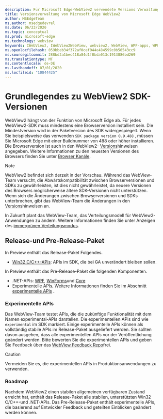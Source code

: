 ```yaml
---
description: Für Microsoft Edge-WebView2 verwendete Versions Verwaltungsmodelle
title: Versionsverwaltung von Microsoft Edge WebView2
author: MSEdgeTeam
ms.author: msedgedevrel
ms.date: 06/23/2020
ms.topic: conceptual
ms.prod: microsoft-edge
ms.technology: webview
keywords: IWebView2, IWebView2WebView, webview2, WebView, WPF-apps, WPF, Edge, ICoreWebView2, ICoreWebView2Host, Browser-Steuerelement, Edge-HTML
ms.openlocfilehash: 059bbeb34f372af0cef944e484599c0b50543cc9
ms.sourcegitcommit: 288bd2a1bec418a84d1f0bda013c1913886bd269
ms.translationtype: MT
ms.contentlocale: de-DE
ms.lasthandoff: 07/01/2020
ms.locfileid: "10844425"
---
```

# Grundlegendes zu WebView2 SDK-Versionen  

WebView2 hängt von der Funktion von Microsoft Edge ab.  Für jedes WebView2-SDK muss mindestens eine Browserversion installiert sein.  Die Mindestversion wird in der Paketversion des SDK widergespiegelt.  Wenn Sie beispielsweise das verwenden `SDK package version 0.9.488` , müssen Sie Microsoft Edge mit einer Buildnummer von 488 oder höher installieren.  Die Browserversion ist auch in den WebView2- [Versions][Releasenotes]hinweisen angegeben.  Weitere Informationen zu den neuesten Versionen des Browsers finden Sie unter [Browser Kanäle][DeployedgeChannels].  

> [!NOTE]
> WebView2 befindet sich derzeit in der Vorschau.  Während das WebView-Team versucht, die Abwärtskompatibilität zwischen Browserversionen und SDKs zu gewährleisten, ist dies nicht gewährleistet, da neuere Versionen des Browsers möglicherweise ältere SDK-Versionen nicht unterstützen.  Wenn sich die Änderungen zwischen Browserversionen und SDKs unterbrechen, gibt das WebView-Team die Änderungen in den [Versions][Releasenotes]hinweisen an.  

In Zukunft plant das WebView-Team, das Verteilungsmodell für WebView2-Anwendungen zu ändern.  Weitere Informationen finden Sie unter Anzeigen des [immergrünen Verteilungsmodus][DistributionEvergreenMode].  
 
## Release-und Pre-Release-Paket  

In Preview enthält das Release-Paket Folgendes.  

*   [Win32 C/C++-APIs][ReferenceWin3209538]: APIs im SDK, die bei GA unverändert bleiben sollen. 

In Preview enthält das Pre-Release-Paket die folgenden Komponenten.  

*   .NET-APIs: [WPF][ReferenceWpf09515], [WinForms][ReferenceWinforms09515]und [Core][ReferenceDotnet09538]
*   Experimentelle APIs.  Weitere Informationen finden Sie im Abschnitt [experimentelle APIs](#experimental-apis) .  

### Experimentelle APIs  

Das WebView-Team testet APIs, die die zukünftige Funktionalität mit dem Namen experimental-APIs darstellen.  Die experimentellen APIs sind wie `experimental` im SDK markiert.  Einige experimentelle APIs können als vollständig stabile APIs im Release-Paket ausgeliefert werden.  Sie sollten davon ausgehen, dass alle experimentellen APIs vor der Veröffentlichung geändert werden.  Bitte bewerten Sie die experimentellen APIs und geben Sie Feedback über das [WebView Feedback Repo][GithubMicrosoftedgeWebviewfeedback]frei.   

> [!CAUTION]
> Vermeiden Sie es, die experimentellen APIs in Produktionsanwendungen zu verwenden.  

### Roadmap  

Nachdem WebView2 einen stabilen allgemeinen verfügbaren Zustand erreicht hat, enthält das Release-Paket alle stabilen, unterstützten Win32 C/C++-und .NET-APIs.  Das Pre-Release-Paket enthält experimentelle APIs, die basierend auf Entwickler Feedback und geteilten Einblicken geändert werden können.  

<!--links -->

[DistributionEvergreenMode]: ./distribution.md#evergreen-distribution-mode "Evergreen-Verteilungsmodus – Verteilung von Anwendungen mit WebView2 | Microsoft docs"  
[ReferenceDotnet09538]: ../reference/dotnet/0-9-538-reference-webview2.md "Referenz (WebView2) | Microsoft docs"  
[ReferenceWinforms09515]: ../reference/winforms/0-9-515-reference-webview2.md "Referenz (WebView2) | Microsoft docs"  
[ReferenceWin3209538]: ../reference/win32/0-9-538-reference-webview2.md "Referenz (WebView2) | Microsoft docs"  
[ReferenceWpf09515]: ../reference/wpf/0-9-515-reference-webview2.md "Referenz (WebView2) | Microsoft docs"  
[Releasenotes]: ../releasenotes.md "Anmerkungen zu dieser Version von WebView2 SDK | Microsoft docs"  

[DeployedgeChannels]: /deployedge/microsoft-edge-channels "Übersicht über die Microsoft Edge-Kanäle | Microsoft docs"  

[GithubMicrosoftedgeWebviewfeedback]: https://github.com/MicrosoftEdge/WebViewFeedback "WebView-Feedback-MicrosoftEdge/WebViewFeedback | GitHub"  
